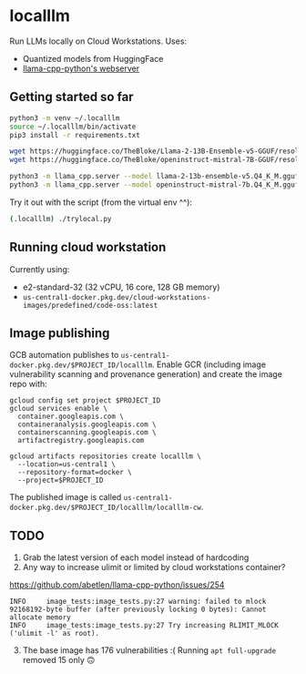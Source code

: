 # localllm

Run LLMs locally on Cloud Workstations. Uses:

* Quantized models from HuggingFace
* [llama-cpp-python's webserver](https://github.com/abetlen/llama-cpp-python#web-server)

## Getting started so far

```bash
python3 -m venv ~/.localllm
source ~/.localllm/bin/activate
pip3 install -r requirements.txt

wget https://huggingface.co/TheBloke/Llama-2-13B-Ensemble-v5-GGUF/resolve/main/llama-2-13b-ensemble-v5.Q4_K_M.gguf
wget https://huggingface.co/TheBloke/openinstruct-mistral-7B-GGUF/resolve/main/openinstruct-mistral-7b.Q4_K_M.gguf

python3 -m llama_cpp.server --model llama-2-13b-ensemble-v5.Q4_K_M.gguf --host 0.0.0.0 --port 8000
python3 -m llama_cpp.server --model openinstruct-mistral-7b.Q4_K_M.gguf --host 0.0.0.0 --port 8001
```

Try it out with the script (from the virtual env ^^):

```bash
(.localllm) ./trylocal.py
```

## Running cloud workstation

Currently using:
* e2-standard-32 (32 vCPU, 16 core, 128 GB memory)
* `us-central1-docker.pkg.dev/cloud-workstations-images/predefined/code-oss:latest`

## Image publishing

GCB automation publishes to `us-central1-docker.pkg.dev/$PROJECT_ID/localllm`. Enable GCR
(including image vulnerability scanning and provenance generation) and create the image
repo with:

```
gcloud config set project $PROJECT_ID
gcloud services enable \
  container.googleapis.com \
  containeranalysis.googleapis.com \
  containerscanning.googleapis.com \
  artifactregistry.googleapis.com

gcloud artifacts repositories create localllm \
  --location=us-central1 \
  --repository-format=docker \
  --project=$PROJECT_ID
```

The published image is called `us-central1-docker.pkg.dev/$PROJECT_ID/localllm/localllm-cw`.


## TODO

1. Grab the latest version of each model instead of hardcoding
2. Any way to increase ulimit or limited by cloud workstations container?

https://github.com/abetlen/llama-cpp-python/issues/254

```
INFO     image_tests:image_tests.py:27 warning: failed to mlock 92168192-byte buffer (after previously locking 0 bytes): Cannot allocate memory
INFO     image_tests:image_tests.py:27 Try increasing RLIMIT_MLOCK ('ulimit -l' as root).
```

3. The base image has 176 vulnerabilities :( Running `apt full-upgrade` removed 15 only 🙃

